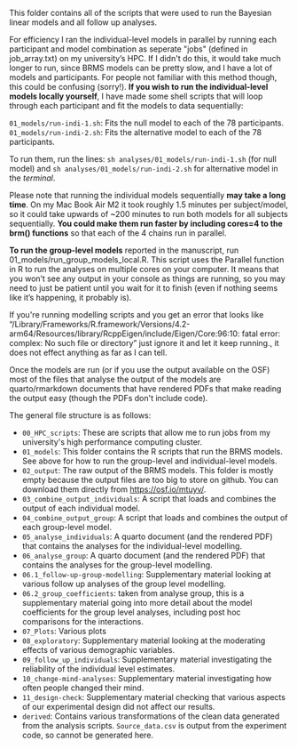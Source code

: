 This folder contains all of the scripts that were used to run the Bayesian linear models and all follow up analyses. 

For efficiency I ran the individual-level models in parallel by running each participant and model combination as seperate "jobs" (defined in job_array.txt) on my university’s HPC. If I didn't do this, it would take much longer to run, since BRMS models can be pretty slow, and I have a lot of models and participants. For people not familiar with this method though, this could be confusing (sorry!). **If you wish to run the individual-level models locally yourself**, I have made some shell scripts that will loop through each participant and fit the models to data sequentially: 

`01_models/run-indi-1.sh`: Fits the null model to each of the 78 participants. 
`01_models/run-indi-2.sh`: Fits the alternative model to each of the 78 participants. 

To run them, run the lines: `sh analyses/01_models/run-indi-1.sh` (for null model) and `sh analyses/01_models/run-indi-2.sh` for alternative model in the *terminal*. 

Please note that running the individual models sequentially **may take a long time**. On my Mac Book Air M2 it took roughly 1.5 minutes per subject/model, so it could take upwards of ~200 minutes to run both models for all subjects sequentially. **You could make them run faster by including cores=4 to the brm() functions** so that each of the 4 chains run in parallel. 

**To run the group-level models** reported in the manuscript, run 01_models/run_group_models_local.R. This script uses the Parallel function in R to run the analyses on multiple cores on your computer. It means that you won’t see any output in your console as things are running, so you may need to just be patient until you wait for it to finish (even if nothing seems like it’s happening, it probably is). 

If you're running modelling scripts and you get an error that looks like “/Library/Frameworks/R.framework/Versions/4.2-arm64/Resources/library/RcppEigen/include/Eigen/Core:96:10: fatal error: complex: No such file or directory” just ignore it and let it keep running., it does not effect anything as far as I can tell. 

Once the models are run (or if you use the output available on the OSF) most of the files that analyse the output of the models are quarto/rmarkdown documents that have rendered PDFs that make reading the output easy (though the PDFs don't include code). 

The general file structure is as follows: 

- ``00_HPC_scripts``: These are scripts that allow me to run jobs from my university's high performance computing cluster. 
- ``01_models``: This folder contains the R scripts that run the BRMS models. See above for how to run the group-level and individual-level models. 
- ``02_output``: The raw output of the BRMS models. This folder is mostly empty because the output files are too big to store on github. You can download them directly from https://osf.io/mtuyv/. 
- ``03_combine_output_individuals``: A script that loads and combines the output of each individual model. 
- ``04_combine_output_group``: A script that loads and combines the output of each group-level model.
- ``05_analyse_individuals``: A quarto document (and the rendered PDF) that contains the analyses for the individual-level modelling.
- ``06_analyse_group``: A quarto document (and the rendered PDF) that contains the analyses for the group-level modelling.
- ``06.1_follow-up-group-modelling``: Supplementary material looking at various follow up analyses of the group level modelling. 
- ``06.2_group_coefficients``: taken from analyse group, this is a supplementary material going into more detail about the model coefficients for the group level analyses, including post hoc comparisons for the interactions. 
- ``07_Plots``: Various plots 
- ``08_exploratory``: Supplementary material looking at the moderating effects of various demographic variables. 
- ``09_follow_up_individuals``: Supplementary material investigating the reliability of the individual level estimates. 
- ``10_change-mind-analyses``: Supplementary material investigating how often people changed their mind. 
- ``11_design-check``: Supplementary material checking that various aspects of our experimental design did not affect our results. 
- `derived`: Contains various transformations of the clean data generated from the analysis scripts. `Source_data.csv` is output from the experiment code, so cannot be generated here. 

